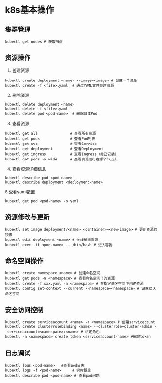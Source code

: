 # k8s基本操作

## 集群管理

```shell
kubectl get nodes # 获取节点
```

## 资源操作

1. 创建资源

```shell
kubectl create deployment <name> --image=<image> # 创建一个资源
kubectl create -f <file>.yaml  # 通过YAML文件创建资源
```

2. 删除资源

```shell
kubectl delete deployment <name>
kubectl delete -f <file>.yaml
kubectl delete pod <pod-name>  # 删除具体Pod
```

3. 查看资源

```shell
kubectl get all               # 查看所有资源
kubectl get pods              # 查看Pod列表
kubectl get svc               # 查看Service
kubectl get deployment        # 查看Deployment
kubectl get ingress           # 查看Ingress（如已安装）
kubectl get pods -o wide      # 查看资源运行在哪个节点上
```

4. 查看资源详细信息

```shell
kubectl describe pod <pod-name>
kubectl describe deployment <deployment-name>
```

5.查看yaml配置


```shell
kubectl get pod <pod-name> -o yaml
```

## 资源修改与更新

```shell
kubectl set image deployment/<name> <container>=<new-image> # 更新资源的镜像
kubectl edit deployment <name> # 在线编辑资源
kubectl exec -it <pod-name> -- /bin/bash # 进入容器
```

## 命名空间操作

```shell
kubectl create namespace <name> # 创建命名空间
kubectl get pods -n <namespace> # 查看命名空间下的资源
kubectl create -f xxx.yaml -n <namespace> # 在指定命名空间下创建资源
kubectl config set-context --current --namespace=<namespace> # 设置默认命名空间
```

## 安全访问控制

```shell
kubectl create serviceaccount <name> -n <namespace> # 创建servicecount
kubectl create clusterrolebinding <name> --clusterrole=cluster-admin --serviceaccount=<namespace>:<name> # 绑定角色
kubectl -n <namespace> create token <serviceaccount-name> #获取token

```

## 日志调试

```shell
kubectl logs <pod-name>   #查看pod日志
kubectl logs -f <pod-name>     # 实时跟踪
kubectl describe pod <pod-name> # 查看pod问题

```